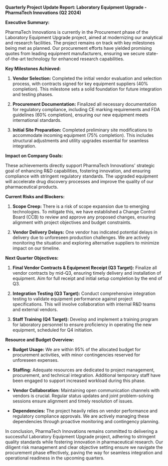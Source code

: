 **Quarterly Project Update Report: Laboratory Equipment Upgrade - PharmaTech Innovations (Q2 2024)**

**Executive Summary:**

PharmaTech Innovations is currently in the Procurement phase of the Laboratory Equipment Upgrade project, aimed at modernizing our analytical and research facilities. The project remains on track with key milestones being met as planned. Our procurement efforts have yielded promising quotes from leading equipment manufacturers, ensuring we secure state-of-the-art technology for enhanced research capabilities.

**Key Milestones Achieved:**

1. **Vendor Selection:** Completed the initial vendor evaluation and selection process, with contracts signed for key equipment suppliers (40% completion). This milestone sets a solid foundation for future integration and testing phases.
   
2. **Procurement Documentation:** Finalized all necessary documentation for regulatory compliance, including CE marking requirements and FDA guidelines (60% completion), ensuring our new equipment meets international standards.

3. **Initial Site Preparation:** Completed preliminary site modifications to accommodate incoming equipment (75% completion). This includes structural adjustments and utility upgrades essential for seamless integration.

**Impact on Company Goals:**

These achievements directly support PharmaTech Innovations' strategic goal of enhancing R&D capabilities, fostering innovation, and ensuring compliance with stringent regulatory standards. The upgraded equipment will accelerate drug discovery processes and improve the quality of our pharmaceutical products.

**Current Risks and Blockers:**

1. **Scope Creep:** There is a risk of scope expansion due to emerging technologies. To mitigate this, we have established a Change Control Board (CCB) to review and approve any proposed changes, ensuring alignment with project objectives and budget constraints.

2. **Vendor Delivery Delays:** One vendor has indicated potential delays in delivery due to unforeseen production challenges. We are actively monitoring the situation and exploring alternative suppliers to minimize impact on our timeline.

**Next Quarter Objectives:**

1. **Final Vendor Contracts & Equipment Receipt (Q3 Target):** Finalize all vendor contracts by mid-Q3, ensuring timely delivery and installation of equipment. Aim for full receipt and initial setup completion by the end of Q3.

2. **Integration Testing (Q3 Target):** Conduct comprehensive integration testing to validate equipment performance against project specifications. This will involve collaboration with internal R&D teams and external vendors.

3. **Staff Training (Q4 Target):** Develop and implement a training program for laboratory personnel to ensure proficiency in operating the new equipment, scheduled for Q4 initiation.

**Resource and Budget Overview:**

- **Budget Usage:** We are within 95% of the allocated budget for procurement activities, with minor contingencies reserved for unforeseen expenses.

- **Staffing:** Adequate resources are dedicated to project management, procurement, and technical integration. Additional temporary staff have been engaged to support increased workload during this phase.

- **Vendor Collaboration:** Maintaining open communication channels with vendors is crucial. Regular status updates and joint problem-solving sessions ensure alignment and timely resolution of issues.

- **Dependencies:** The project heavily relies on vendor performance and regulatory compliance approvals. We are actively managing these dependencies through proactive monitoring and contingency planning.

In conclusion, PharmaTech Innovations remains committed to delivering a successful Laboratory Equipment Upgrade project, adhering to stringent quality standards while fostering innovation in pharmaceutical research. Our diligent risk management and clear objective setting ensure we navigate the procurement phase effectively, paving the way for seamless integration and operational readiness in the upcoming quarters.